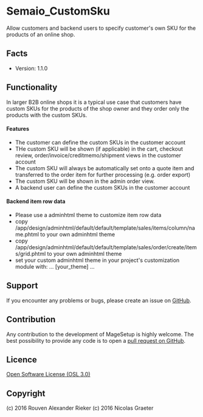 Semaio_CustomSku
================

Allow customers and backend users to specify customer's own SKU for the products of an online shop.

Facts
-----
* Version: 1.1.0

Functionality
-------------

In larger B2B online shops it is a typical use case that customers have custom SKUs for the products of the shop owner and they order only the products with the custom SKUs.

#### Features
- The customer can define the custom SKUs in the customer account
- THe custom SKU will be shown (if applicable) in the cart, checkout review, order/invoice/creditmemo/shipment views in the customer account
- The custom SKU will always be automatically set onto a quote item and transferred to the order item for further processing (e.g. order export)
- The custom SKU will be shown in the admin order view.
- A backend user can define the custom SKUs in the customer account

#### Backend item row data
- Please use a adminhtml theme to customize item row data
- copy /app/design/adminhtml/default/default/template/sales/items/column/name.phtml to your own adminhtml theme
- copy /app/design/adminhtml/default/default/template/sales/order/create/items/grid.phtml to your own adminhtml theme
- set your custom adminhtml theme in your project's customization module with:
    <config>
        ...
        <stores>
            <admin>
                <design>
                    <theme>
                        <default>[your_theme]</default>
                    </theme>
                </design>
            </admin>
        </stores>
        ...
    </config>

Support
-------
If you encounter any problems or bugs, please create an issue on [GitHub](https://github.com/semaio/Magento1-CustomSku/issues).

Contribution
------------
Any contribution to the development of MageSetup is highly welcome. The best possibility to provide any code is to open a [pull request on GitHub](https://help.github.com/articles/using-pull-requests).

Licence
-------
[Open Software License (OSL 3.0)](http://opensource.org/licenses/osl-3.0.php)

Copyright
---------
(c) 2016 Rouven Alexander Rieker
(c) 2016 Nicolas Graeter

